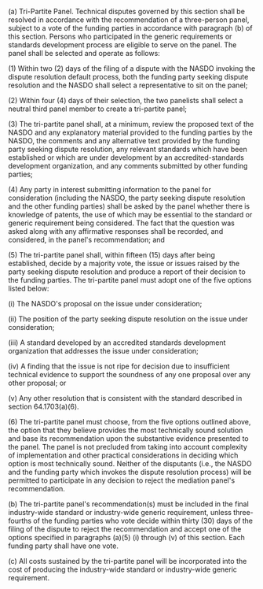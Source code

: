 (a) Tri-Partite Panel. Technical disputes governed by this section shall be resolved in accordance with the recommendation of a three-person panel, subject to a vote of the funding parties in accordance with paragraph (b) of this section. Persons who participated in the generic requirements or standards development process are eligible to serve on the panel. The panel shall be selected and operate as follows:

(1) Within two (2) days of the filing of a dispute with the NASDO invoking the dispute resolution default process, both the funding party seeking dispute resolution and the NASDO shall select a representative to sit on the panel;

(2) Within four (4) days of their selection, the two panelists shall select a neutral third panel member to create a tri-partite panel;
                                    

(3) The tri-partite panel shall, at a minimum, review the proposed text of the NASDO and any explanatory material provided to the funding parties by the NASDO, the comments and any alternative text provided by the funding party seeking dispute resolution, any relevant standards which have been established or which are under development by an accredited-standards development organization, and any comments submitted by other funding parties;

(4) Any party in interest submitting information to the panel for consideration (including the NASDO, the party seeking dispute resolution and the other funding parties) shall be asked by the panel whether there is knowledge of patents, the use of which may be essential to the standard or generic requirement being considered. The fact that the question was asked along with any affirmative responses shall be recorded, and considered, in the panel's recommendation; and

(5) The tri-partite panel shall, within fifteen (15) days after being established, decide by a majority vote, the issue or issues raised by the party seeking dispute resolution and produce a report of their decision to the funding parties. The tri-partite panel must adopt one of the five options listed below:

(i) The NASDO's proposal on the issue under consideration;

(ii) The position of the party seeking dispute resolution on the issue under consideration;

(iii) A standard developed by an accredited standards development organization that addresses the issue under consideration;

(iv) A finding that the issue is not ripe for decision due to insufficient technical evidence to support the soundness of any one proposal over any other proposal; or

(v) Any other resolution that is consistent with the standard described in section 64.1703(a)(6).

(6) The tri-partite panel must choose, from the five options outlined above, the option that they believe provides the most technically sound solution and base its recommendation upon the substantive evidence presented to the panel. The panel is not precluded from taking into account complexity of implementation and other practical considerations in deciding which option is most technically sound. Neither of the disputants (i.e., the NASDO and the funding party which invokes the dispute resolution process) will be permitted to participate in any decision to reject the mediation panel's recommendation.

(b) The tri-partite panel's recommendation(s) must be included in the final industry-wide standard or industry-wide generic requirement, unless three-fourths of the funding parties who vote decide within thirty (30) days of the filing of the dispute to reject the recommendation and accept one of the options specified in paragraphs (a)(5) (i) through (v) of this section. Each funding party shall have one vote.

(c) All costs sustained by the tri-partite panel will be incorporated into the cost of producing the industry-wide standard or industry-wide generic requirement.

